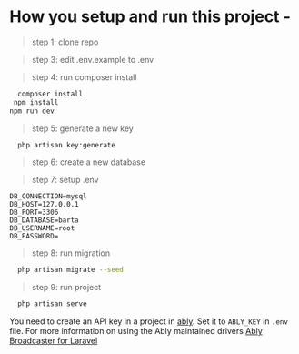 # How you setup and run this project -

> step 1: clone repo
  
>  step 3: edit .env.example to .env
   
> step 4: run composer install

```bash
  composer install
 npm install
npm run dev
  ``` 
  
  > step 5: generate a new key
  
```bash
  php artisan key:generate
  ``` 
  
  >  step 6: create a new database 
  
  >  step 7: setup .env 
  
    DB_CONNECTION=mysql
    DB_HOST=127.0.0.1  
    DB_PORT=3306  
    DB_DATABASE=barta 
    DB_USERNAME=root 
    DB_PASSWORD=
    
  >  step 8: run migration 

```bash
  php artisan migrate --seed
  ``` 
  
  >  step 9: run project
  
```bash
  php artisan serve
  ```
You need to create an API key in a project in [ably](https://ably.com/). Set it to `ABLY_KEY` in `.env` file.
For more information on using the Ably maintained drivers [Ably Broadcaster for Laravel](https://github.com/ably/laravel-broadcaster)
